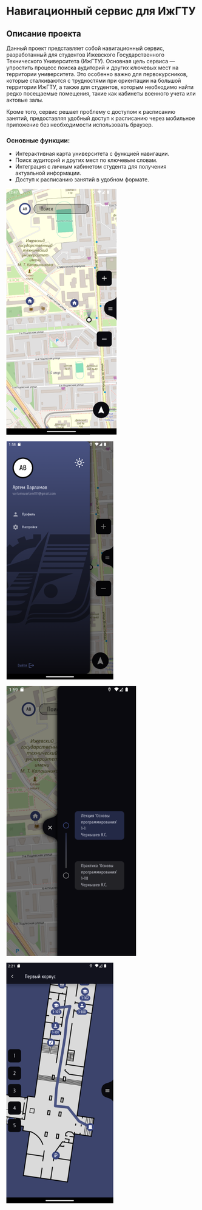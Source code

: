# Навигационный сервис для ИжГТУ

## Описание проекта
Данный проект представляет собой навигационный сервис, разработанный для студентов Ижевского Государственного Технического Университета (ИжГТУ). Основная цель сервиса — упростить процесс поиска аудиторий и других ключевых мест на территории университета. Это особенно важно для первокурсников, которые сталкиваются с трудностями при ориентации на большой территории ИжГТУ, а также для студентов, которым необходимо найти редко посещаемые помещения, такие как кабинеты военного учета или актовые залы.

Кроме того, сервис решает проблему с доступом к расписанию занятий, предоставляя удобный доступ к расписанию через мобильное приложение без необходимости использовать браузер.

### Основные функции:
- Интерактивная карта университета с функцией навигации.
- Поиск аудиторий и других мест по ключевым словам.
- Интеграция с личным кабинетом студента для получения актуальной информации.
- Доступ к расписанию занятий в удобном формате.


![Скриншот 1](screenshots/sch_1.png)

![Скриншот 2](screenshots/sch_2.png)

![Скриншот 3](screenshots/sch_3.png)

![Скриншот 4](screenshots/sch_4.png)
